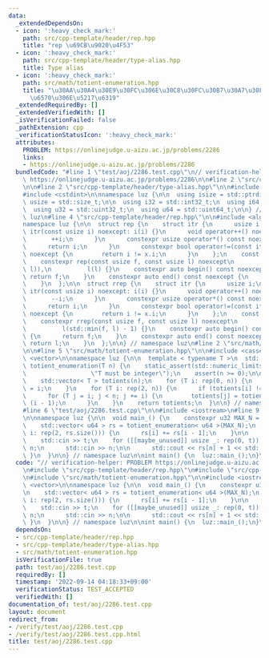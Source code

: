 ```yaml
---
data:
  _extendedDependsOn:
  - icon: ':heavy_check_mark:'
    path: src/cpp-template/header/rep.hpp
    title: "rep \u69CB\u9020\u4F53"
  - icon: ':heavy_check_mark:'
    path: src/cpp-template/header/type-alias.hpp
    title: Type alias
  - icon: ':heavy_check_mark:'
    path: src/math/totient-enumeration.hpp
    title: "\u30AA\u30A4\u30E9\u30FC\u306E\u30C8\u30FC\u30B7\u30A7\u30F3\u30C8\u95A2\
      \u6570\u306E\u5217\u6319"
  _extendedRequiredBy: []
  _extendedVerifiedWith: []
  _isVerificationFailed: false
  _pathExtension: cpp
  _verificationStatusIcon: ':heavy_check_mark:'
  attributes:
    PROBLEM: https://onlinejudge.u-aizu.ac.jp/problems/2286
    links:
    - https://onlinejudge.u-aizu.ac.jp/problems/2286
  bundledCode: "#line 1 \"test/aoj/2286.test.cpp\"\n// verification-helper: PROBLEM\
    \ https://onlinejudge.u-aizu.ac.jp/problems/2286\n\n#line 2 \"src/cpp-template/header/rep.hpp\"\
    \n\n#line 2 \"src/cpp-template/header/type-alias.hpp\"\n\n#include <cstddef>\n\
    #include <cstdint>\n\nnamespace luz {\n\n  using isize = std::ptrdiff_t;\n  using\
    \ usize = std::size_t;\n\n  using i32 = std::int32_t;\n  using i64 = std::int64_t;\n\
    \  using u32 = std::uint32_t;\n  using u64 = std::uint64_t;\n\n} // namespace\
    \ luz\n#line 4 \"src/cpp-template/header/rep.hpp\"\n\n#include <algorithm>\n\n\
    namespace luz {\n\n  struct rep {\n    struct itr {\n      usize i;\n      constexpr\
    \ itr(const usize i) noexcept: i(i) {}\n      void operator++() noexcept {\n \
    \       ++i;\n      }\n      constexpr usize operator*() const noexcept {\n  \
    \      return i;\n      }\n      constexpr bool operator!=(const itr x) const\
    \ noexcept {\n        return i != x.i;\n      }\n    };\n    const itr f, l;\n\
    \    constexpr rep(const usize f, const usize l) noexcept\n        : f(std::min(f,\
    \ l)),\n          l(l) {}\n    constexpr auto begin() const noexcept {\n     \
    \ return f;\n    }\n    constexpr auto end() const noexcept {\n      return l;\n\
    \    }\n  };\n\n  struct rrep {\n    struct itr {\n      usize i;\n      constexpr\
    \ itr(const usize i) noexcept: i(i) {}\n      void operator++() noexcept {\n \
    \       --i;\n      }\n      constexpr usize operator*() const noexcept {\n  \
    \      return i;\n      }\n      constexpr bool operator!=(const itr x) const\
    \ noexcept {\n        return i != x.i;\n      }\n    };\n    const itr f, l;\n\
    \    constexpr rrep(const usize f, const usize l) noexcept\n        : f(l - 1),\n\
    \          l(std::min(f, l) - 1) {}\n    constexpr auto begin() const noexcept\
    \ {\n      return f;\n    }\n    constexpr auto end() const noexcept {\n     \
    \ return l;\n    }\n  };\n\n} // namespace luz\n#line 2 \"src/math/totient-enumeration.hpp\"\
    \n\n#line 5 \"src/math/totient-enumeration.hpp\"\n\n#include <cassert>\n#include\
    \ <vector>\n\nnamespace luz {\n\n  template < typename T >\n  std::vector< T >\
    \ totient_enumeration(T n) {\n    static_assert(std::numeric_limits< T >::is_integer,\n\
    \                  \"T must be integer\");\n    assert(n >= 0);\n\n    n += 1;\n\
    \    std::vector< T > totients(n);\n    for (T i: rep(0, n)) {\n      totients[i]\
    \ = i;\n    }\n    for (T i: rep(2, n)) {\n      if (totients[i] != i) continue;\n\
    \      for (T j = i; j < n; j += i) {\n        totients[j] = totients[j] / i *\
    \ (i - 1);\n      }\n    }\n    return totients;\n  }\n\n} // namespace luz\n\
    #line 6 \"test/aoj/2286.test.cpp\"\n\n#include <iostream>\n#line 9 \"test/aoj/2286.test.cpp\"\
    \n\nnamespace luz {\n\n  void main_() {\n    constexpr u32 MAX_N = 1000000;\n\n\
    \    std::vector< u64 > rs = totient_enumeration< u64 >(MAX_N);\n    for (usize\
    \ i: rep(2, rs.size())) {\n      rs[i] += rs[i - 1];\n    }\n\n    usize t;\n\
    \    std::cin >> t;\n    for ([[maybe_unused]] usize _: rep(0, t)) {\n      usize\
    \ n;\n      std::cin >> n;\n\n      std::cout << rs[n] + 1 << std::endl;\n   \
    \ }\n  }\n\n} // namespace luz\n\nint main() {\n  luz::main_();\n}\n"
  code: "// verification-helper: PROBLEM https://onlinejudge.u-aizu.ac.jp/problems/2286\n\
    \n#include \"src/cpp-template/header/rep.hpp\"\n#include \"src/cpp-template/header/type-alias.hpp\"\
    \n#include \"src/math/totient-enumeration.hpp\"\n\n#include <iostream>\n#include\
    \ <vector>\n\nnamespace luz {\n\n  void main_() {\n    constexpr u32 MAX_N = 1000000;\n\
    \n    std::vector< u64 > rs = totient_enumeration< u64 >(MAX_N);\n    for (usize\
    \ i: rep(2, rs.size())) {\n      rs[i] += rs[i - 1];\n    }\n\n    usize t;\n\
    \    std::cin >> t;\n    for ([[maybe_unused]] usize _: rep(0, t)) {\n      usize\
    \ n;\n      std::cin >> n;\n\n      std::cout << rs[n] + 1 << std::endl;\n   \
    \ }\n  }\n\n} // namespace luz\n\nint main() {\n  luz::main_();\n}\n"
  dependsOn:
  - src/cpp-template/header/rep.hpp
  - src/cpp-template/header/type-alias.hpp
  - src/math/totient-enumeration.hpp
  isVerificationFile: true
  path: test/aoj/2286.test.cpp
  requiredBy: []
  timestamp: '2022-09-14 04:18:33+09:00'
  verificationStatus: TEST_ACCEPTED
  verifiedWith: []
documentation_of: test/aoj/2286.test.cpp
layout: document
redirect_from:
- /verify/test/aoj/2286.test.cpp
- /verify/test/aoj/2286.test.cpp.html
title: test/aoj/2286.test.cpp
---
```

